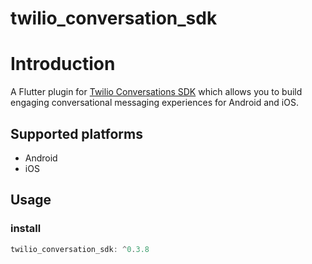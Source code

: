 # twilio_conversation_sdk

# Introduction

A Flutter plugin for [Twilio Conversations SDK](https://www.twilio.com/docs/conversations) which allows you to build engaging conversational messaging experiences for Android and iOS.

## Supported platforms
- Android
- iOS

## Usage
### install
```dart
twilio_conversation_sdk: ^0.3.8
```
